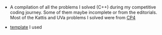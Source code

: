- A compilation of all the problems I solved (C++) during my competitive coding journey. Some of them maybe incomplete or from the editorials. Most of the Kattis and UVa problems I solved were from [CP4](https://cpbook.net/)

- [template](https://github.com/gnirmal1/competitive-coding/blob/main/template.cpp) I used

